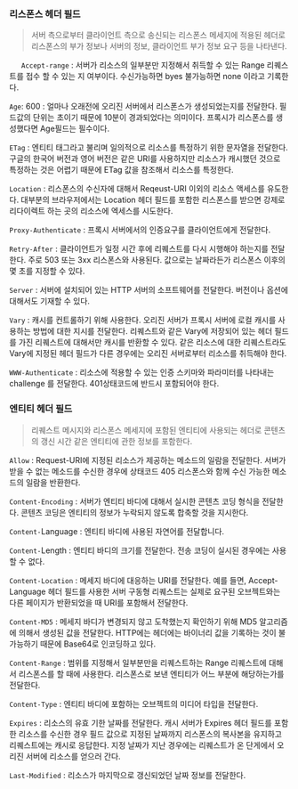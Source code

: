 ### 리스폰스 헤더 필드

> 서버 측으로부터 클라이언트 측으로 송신되는 리스폰스 메세지에 적용된 헤더로 리스폰스의 부가 정보나 서버의 정보, 클라이언트 부가 정보 요구 등을 나타낸다.

`	Accept-range` : 서버가 리소스의 일부분만 지정해서 취득할 수 있는 Range 리퀘스트를 접수 할 수 있는 지 여부이다. 수신가능하면 byes 불가능하면 none 이라고 기록한다.

`Age`: 600 : 얼마나 오래전에 오리진 서버에서 리스폰스가 생성되었는지를 전달한다. 필드값의 단위는 초이기 때문에 10분이 경과되었다는 의미이다. 프록시가 리스폰스를 생성했다면 Age필드는 필수이다.

`ETag` : 엔티티 태그라고 불리며 일의적으로 리소스를 특정하기 위한 문자열을 전달한다. 구글의 한국어 버전과 영어 버전은 같은 URI를 사용하지만 리소스가 캐시했던 것으로 특정하는 것은 어렵기 때문에 ETag 값을 참조해서 리소스를 특정한다.

`Location` : 리스폰스의 수신자에 대해서 Reqeust-URI 이외의 리소스 액세스를 유도한다. 대부분의 브라우저에서는 Location 헤더 필드를 포함한 리스폰스를 받으면 강제로 리다이렉트 하는 곳의 리소스에 엑세스를 시도한다.

`Proxy-Authenticate` : 프록시 서버에서의 인증요구를 클라이언트에게 전달한다. 

`Retry-After` : 클라이언트가 일정 시간 후에 리퀘스트를 다시 시행해야 하는지를 전달한다. 주로 503 또는 3xx 리스폰스와 사용된다. 값으로는 날짜라든가 리스폰스 이후의 몇 초를 지정할 수 있다.

`Server` : 서버에 설치되어 있는 HTTP 서버의 소프트웨어를 전달한다. 버전이나 옵션에 대해서도 기재할 수 있다.

`Vary` : 캐시를 컨트롤하기 위해 사용한다. 오리진 서버가 프록시 서버에 로컬 캐시를 사용하는 방법에 대한 지시를 전달한다. 리퀘스트와 같은 Vary에 저장되어 있는 헤더 필드를 가진 리퀘스트에 대해서만 캐시를 반환할 수 있다. 같은 리소스에 대한 리퀘스트라도 Vary에 지정된 헤더 필드가 다른 경우에는 오리진 서버로부터 리소스를 취득해야 한다.

`WWW-Authenticate` : 리소스에 적용할 수 있는 인증 스키마와 파라미터를 나타내는 challenge 를 전달한다. 401상태코드에 반드시 포함되어야 한다.  



### 엔티티 헤더 필드

> 리퀘스트 메시지와 리스폰스 메세지에 포함된 엔티티에 사용되는 헤더로 콘텐츠의 갱신 시간 같은 엔티티에 관한 정보를 포함한다.

`Allow` : Request-URI에 지정된 리소스가 제공하는 메소드의 일람을 전달한다. 서버가 받을 수 없는 메소드를 수신한 경우에 상태코드 405 리스폰스와 함께 수신 가능한 메소드의 일람을 반환한다.

`Content-Encoding` : 서버가 엔티티 바디에 대해서 실시한 콘텐츠 코딩 형식을 전달한다. 콘텐츠 코딩은 엔티티의 정보가 누락되지 않도록 합축할 것을 지시한다. 

`Content-`Language : 엔티티 바디에 사용된 자연어를 전달합니다.

`Content-`Length : 엔티티 바디의 크기를 전달한다.  전송 코딩이 실시된 경우에는 사용할 수 없다.

`Content-Location` : 메세지 바디에 대응하는 URI를 전달한다. 예를 들면, Accept-Language 헤더 필드를 사용한 서버 구동형 리퀘스트는 실제로 요구된 오브젝트와는 다른 페이지가 반환되었을 때 URI를 포함해서 전달한다.

`Content-MD5` : 메세지 바디가 변경되지 않고 도착했는지 확인하기 위해 MD5 알고리즘에 의해서 생성된 값을 전달한다. HTTP에는 헤더에는 바이너리 값을 기록하는 것이 불가능하기 때문에 Base64로 인코딩하고 있다. 

`Content-Range` : 범위를 지정해서 일부분만을 리퀘스트하는 Range 리퀘스트에 대해서 리스폰스를 할 때에 사용한다. 리스폰스로 보낸 엔티티가 어느 부분에 해당하는가를 전달한다. 

`Content-Type` : 엔티티 바디에 포함하는 오브젝트의 미디어 타입을 전달한다. 

`Expires` : 리소스의 유효 기한 날짜를 전달한다. 캐시 서버가 Expires 헤더 필드를 포함한 리소스를 수신한 경우 필드 값으로 지정된 날짜까지 리스폰스의 복사본을 유지하고 리퀘스트에는 캐시로 응답한다. 지정 날짜가 지난 경우에는 리퀘스트가 온 단게에서 오리진 서버에 리소스를 얻으러 간다. 

`Last-Modified` : 리소스가 마지막으로 갱신되었던 날짜 정보를 전달한다. 